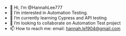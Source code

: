 - 👋 Hi, I’m @HannahLee777
- 👀 I’m interested in Automation Testing.
- 🌱 I’m currently learning Cypress and API testing
- 💞️ I’m looking to collaborate on Automation Test project
- 📫 How to reach me: email: hannah.le1904@gmail.com
  

<!---
HannahLee777/HannahLee777 is a ✨ special ✨ repository because its `README.md` (this file) appears on your GitHub profile.
You can click the Preview link to take a look at your changes.
--->
